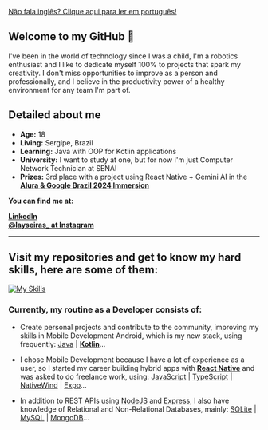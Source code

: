 <a href="https://github.com/laysaalves/laysaalves/blob/main/README-PTBR.md">Não fala inglês? Clique aqui para ler em português!</a>

## Welcome to my GitHub 🧡

<p>I've been in the world of technology since I was a child, I'm a robotics enthusiast and I like to dedicate myself 100% to projects that spark my creativity. I don't miss opportunities to improve as a person and professionally, and I believe in the productivity power of a healthy environment for any team I'm part of.</p>

## Detailed about me

* **Age:** 18
* **Living:** Sergipe, Brazil
* **Learning:** Java with OOP for Kotlin applications
* **University:** I want to study at one, but for now I'm just Computer Network Technician at SENAI
* **Prizes:** 3rd place with a project using React Native + Gemini AI in the **[Alura & Google Brazil 2024 Immersion](https://www.alura.com.br/artigos/top5-projetos-imersao-ia)**

**You can find me at:**

**[LinkedIn](https://www.linkedin.com/in/laysaalves/)** <br />
**[@layseiras_  at Instagram](https://instagram.com/layseiras_)** <br />

---
## Visit my repositories and get to know my hard skills, here are some of them:

[![My Skills](https://skillicons.dev/icons?i=java,kotlin,androidstudio,react,ts,javascript,tailwind,nodejs,mysql,express,sqlite,prisma,mongodb)](https://skillicons.dev)

### Currently, my routine as a Developer consists of:

* Create personal projects and contribute to the community, improving my skills in Mobile Development Android, which is my new stack, using frequently: [Java](https://www.oracle.com/br/java/technologies/downloads/) | **[Kotlin](https://kotlinlang.org/)**...

* I chose Mobile Development because I have a lot of experience as a user, so I started my career building hybrid apps with **[React Native](https://reactnative.dev/)** and was asked to do freelance work, using: [JavaScript](https://developer.mozilla.org/en-US/docs/Web/JavaScript) | [TypeScript](https://www.typescriptlang.org/) | [NativeWind](https://www.nativewind.dev/) | [Expo](https://expo.dev/)...

* In addition to REST APIs using [NodeJS](https://nodejs.org/docs/latest/api/) and [Express](https://expressjs.com/pt-br/), I also have knowledge of Relational and Non-Relational Databases, mainly: [SQLite](https://www.sqlite.org/) | [MySQL](https://dev.mysql.com/doc/) | [MongoDB](https://www.mongodb.com/docs/)...
